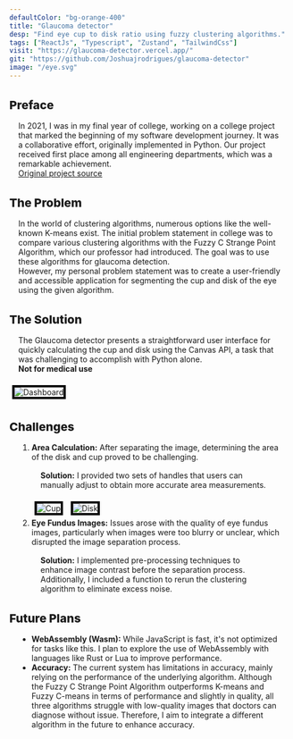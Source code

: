 ```yaml
---
defaultColor: "bg-orange-400"
title: "Glaucoma detector"
desp: "Find eye cup to disk ratio using fuzzy clustering algorithms."
tags: ["ReactJs", "Typescript", "Zustand", "TailwindCss"]
visit: "https://glaucoma-detector.vercel.app/"
git: "https://github.com/Joshuajrodrigues/glaucoma-detector"
image: "/eye.svg"
---
```


<div class="mb-0 font-publicSans text-base sm:text-lg md:text-xl lg:text-2xl xl:text-2xl flex flex-col items-center justify-center">
  <h1 class="text-2xl sm:text-3xl md:text-4xl lg:text-4xl xl:text-4xl font-bold mb-6">
    Preface
  </h1>
  <p>
    In 2021, I was in my final year of college, working on a college project that marked the beginning of my software development journey. It was a collaborative effort, originally implemented in Python. Our project received first place among all engineering departments, which was a remarkable achievement.
    <br>
    <a href="https://github.com/Joshuajrodrigues/Glaucoma-detection-using-fuzzy-c-strange-point-algorithm">Original project source</a>
  </p>

  <h1 class="text-2xl sm:text-3xl md:text-4xl lg:text-4xl xl:text-4xl font-bold mb-6">
    The Problem
  </h1>
  <p>
    In the world of clustering algorithms, numerous options like the well-known K-means exist. The initial problem statement in college was to compare various clustering algorithms with the Fuzzy C Strange Point Algorithm, which our professor had introduced. The goal was to use these algorithms for glaucoma detection.
    <br>
    However, my personal problem statement was to create a user-friendly and accessible application for segmenting the cup and disk of the eye using the given algorithm.
  </p>

  <h1 class="text-2xl sm:text-3xl md:text-4xl lg:text-4xl xl:text-4xl font-bold mb-6">
    The Solution
  </h1>
  <p>
    The Glaucoma detector presents a straightforward user interface for quickly calculating the cup and disk using the Canvas API, a task that was challenging to accomplish with Python alone.
    <br>
    <strong>Not for medical use</strong>
  </p>
  <img src="/gd/dash.png" class="border-4 border-black mb-4 lg:w-1/2 " alt="Dashboard">

  <h1 class="text-2xl sm:text-3xl md:text-4xl lg:text-4xl xl:text-4xl font-bold mb-6">
    Challenges
  </h1>
  <ol class="list-decimal ml-6 mb-4">
    <li>
      <strong>Area Calculation:</strong> After separating the image, determining the area of the disk and cup proved to be challenging.
      <p>
        <strong>Solution:</strong> I provided two sets of handles that users can manually adjust to obtain more accurate area measurements.
      </p>
      <img src="/gd/cup.png" class="border-4 border-black lg:w-1/2" alt="Cup">
      <img src="/gd/disk.png" class="border-4 border-black lg:w-1/2" alt="Disk">
    </li>
    <li>
      <strong>Eye Fundus Images:</strong> Issues arose with the quality of eye fundus images, particularly when images were too blurry or unclear, which disrupted the image separation process.
      <p>
        <strong>Solution:</strong> I implemented pre-processing techniques to enhance image contrast before the separation process. Additionally, I included a function to rerun the clustering algorithm to eliminate excess noise.
      </p>
    </li>
  </ol>

  <h1 class="text-2xl sm:text-3xl md:text-4xl lg:text-4xl xl:text-4xl font-bold mb-6">
    Future Plans
  </h1>
  <ul class="list-disc ml-6 mb-4">
    <li>
      <strong>WebAssembly (Wasm):</strong> While JavaScript is fast, it's not optimized for tasks like this. I plan to explore the use of WebAssembly with languages like Rust or Lua to improve performance.
    </li>
    <li>
      <strong>Accuracy:</strong> The current system has limitations in accuracy, mainly relying on the performance of the underlying algorithm. Although the Fuzzy C Strange Point Algorithm outperforms K-means and Fuzzy C-means in terms of performance and slightly in quality, all three algorithms struggle with low-quality images that doctors can diagnose without issue. Therefore, I aim to integrate a different algorithm in the future to enhance accuracy.
    </li>
  </ul>
</div>


<style>
      h1 {
        margin-top: 2rem;
        font-weight: 800;
        font-size:1.3rem;
      }
      h2{
        font-weight: 500;
        font-size:1rem;
   
        margin:0 1rem 
      }
  ul, ol, p {
    list-style: revert;
    margin:1rem
  }
  .astro-code{
    margin:1rem
  }
  a{
    text-decoration-line:underline;
  }
    img{
   
    border: black 4px solid ;
    margin:5px;
  }
</style>
